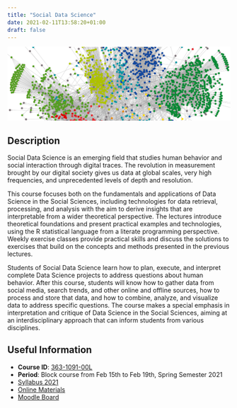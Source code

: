 ```yaml
---
title: "Social Data Science"
date: 2021-02-11T13:58:20+01:00
draft: false
---
```


![](social_data_science.png)


## Description

Social Data Science is an emerging field that studies human behavior and social interaction through digital traces. The revolution in measurement brought by our digital society gives us data at global scales, very high frequencies, and unprecedented levels of depth and resolution.

This course focuses both on the fundamentals and applications of Data Science in the Social Sciences, including technologies for data retrieval, processing, and analysis with the aim to derive insights that are interpretable from a wider theoretical perspective. The lectures introduce theoretical foundations and present practical examples and technologies, using the R statistical language from a literate programming perspective. Weekly exercise classes provide practical skills and discuss the solutions to exercises that build on the concepts and methods presented in the previous lectures.

Students of Social Data Science learn how to plan, execute, and interpret complete Data Science projects to address questions about human behavior. After this course, students will know how to gather data from social media, search trends, and other online and offline sources, how to process and store that data, and how to combine, analyze, and visualize data to address specific questions. The course makes a special emphasis in interpretation and critique of Data Science in the Social Sciences, aiming at an interdisciplinary approach that can inform students from various disciplines.

## Useful Information

- **Course ID**: [363-1091-00L][vvz]
- **Period**: Block course from Feb 15th to Feb 19th, Spring Semester 2021
- [Syllabus 2021](https://www.sg.ethz.ch/media/medialibrary/2021/01/Syllabus_2021.pdf)
- [Online Materials](https://dgarcia-eu.github.io/SocialDataScience/)
- [Moodle Board](https://moodle-app2.let.ethz.ch/course/view.php?id=14192)

[vvz]: http://www.vvz.ethz.ch/Vorlesungsverzeichnis/lerneinheit.view?semkez=2021S&ansicht=LEHRVERANSTALTUNGEN&lerneinheitId=150384&lang=en
